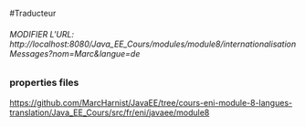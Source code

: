 #Traducteur

###### MODIFIER L'URL: http://localhost:8080/Java_EE_Cours/modules/module8/internationalisationMessages?nom=Marc&langue=de

### properties files
https://github.com/MarcHarnist/JavaEE/tree/cours-eni-module-8-langues-translation/Java_EE_Cours/src/fr/eni/javaee/module8